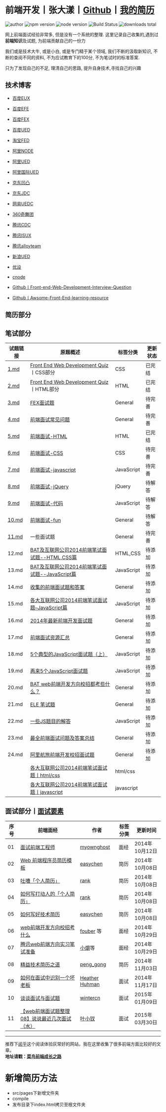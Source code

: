 # 前端开发丨张大漾丨[Github]丨[我的简历][resume]

![author] ![npm version] ![node version] ![Build Status] ![downloads total] 

网上前端面试经验非常多, 但是没有一个系统的整理. 这里记录自己收集的,遇到过**前端知识**及试题, 为前端贡献自己的一份力  

我们或是技术大牛, 或是小白, 或是专门精于某个领域, 我们不断的汲取新知识, 不断的查阅不同的资料, 不为应试教育下的100分, 不为笔试时的标准答案. 

只为了发现自己的不足, 理清自己的思路, 提升自身技术,寻找自己的兴趣 

## 技术博客

* [百度EUX](http://eux.baidu.com)
* [百度EFE](http://efe.baidu.com)
* [百度FEX](http://fex.baidu.com)
* [百度UED](http://ued.baidu.com/#/)

* [淘宝FED](http://www.taobaofed.org)
* [阿里NODE](http://alinode.aliyun.com)
* [阿里UED](http://www.aliued.cn)
* [阿里国际UED](http://www.aliued.com)

* [京东凹凸](https://aotu.io)
* [京东JDC](https://jdc.jd.com)
* [网易UEDC](http://uedc.163.com)
* [360奇舞团](http://www.75team.com)

* [腾讯CDC](http://cdc.tencent.com)
* [腾讯ISUX](http://isux.tencent.com)
* [腾讯alloyteam](http://www.alloyteam.com)

* [新浪UED](http://ued.sina.com)

* [优设](http://www.uisdc.com)
* [cnode](https://cnodejs.org)
* [Github丨Front-end-Web-Development-Interview-Question](https://github.com/paddingme/Front-end-Web-Development-Interview-Question)
* [Github丨Awsome-Front-End-learning-resource](https://helloqingfeng.github.io/front-end-index/index.html)

## 简历部分

## 笔试部分

|试题链接|原题概述|标签分类|更新状态|
|---|---|---|---|
|[1.md] |[Front End Web Development Quiz]丨CSS部分| CSS | 已完结 |
|[2.md] |[Front End Web Development Quiz]丨HTML部分| HTML |已完结|
|[3.md] |[FEX面试题]| General|待完善|
|[4.md] |[前端面试常见问题]| General|待完善 |
|[5.md ]|[前端面试-HTML]| HTML|已完结|
|[6.md ]|[前端面试-CSS]| CSS |待完善|
|[7.md ]|[前端面试-javascript]|JavaScript|待完善|
|[8.md ]|[前端面试-jQuery]|jQuery|待解答|
|[9.md ]|[前端面试-代码]|JavaScript|待解答|
|[10.md]|[前端面试-fun]| General|待解答|
|[11.md]|一些面试题| General|待完善|
|12.md|[BAT及互联网公司2014前端笔试面试题--HTML,CSS篇](http://www.cnblogs.com/coco1s/p/4034937.html)|HTML,CSS|待添加|
|13.md|[BAT及互联网公司2014前端笔试面试题--JavaScript篇](http://www.cnblogs.com/coco1s/p/4029708.html)|JavaScript|待添加|
|14.md|[收集的前端面试题和答案](https://github.com/qiu-deqing/FE-interview)|General|待添加|
|15.md|[各大互联网公司2014前端笔试面试题–JavaScript篇](http://www.codeceo.com/article/2014-javascript-interview.html#13688-tsina-1-6076-57d4d90508c08d162896a47818ce968b)|JavaScript|待添加|
|16.md|[2014年最新前端开发面试题](https://github.com/markyun/My-blog/tree/master/Front-end-Developer-Questions/Questions-and-Answers)| General|待添加|
|17.md|[前端面试资源汇总](https://github.com/infp/Front-end-Interview)| General|待添加|
|18.md|[5个典型的JavaScript面试题（上）](http://web.jobbole.com/80564/)|JavaScript|待添加|
|19.md|[再来5个JavaScript面试题](http://web.jobbole.com/81785/)|JavaScript|待添加|
|20.md| [BAT web前端开发方向校招都考些什么？](http://www.zhihu.com/question/26188893)|General|待添加|
|21.md| [ELE 笔试题](https://github.com/sofish/hire)|General|待添加|
|22.md| [一些JS题目的解答](https://github.com/xufei/blog/blob/master/posts/2013-12-02-%E4%B8%80%E4%BA%9BJS%E9%A2%98%E7%9B%AE%E7%9A%84%E8%A7%A3%E7%AD%94.md)|JavaScript|待添加|
|23.md| [最全前端面试问题及答案总结](https://github.com/allenGKC/Front-end-Interview-questions)|General|待添加|
|24.md| [阿里航旅前端开发校招面试题 ](https://github.com/jayli/jayli.github.com/issues/19)|General|待添加|
| |[各大互联网公司2014前端笔试面试题丨html/css]|html/css| |
| |[各大互联网公司2014前端笔试面试题丨javascript]|javascript| |




## 面试部分丨[面试要素]

|序号|前端面经|作者|标签分类|更新时间
|---|---|---|---|---|
|01|[面试前端工程师](https://github.com/paddingme/Front-end-Web-Development-Interview-Question/blob/master/前端面经/interview.md)|[myownghost](http://ourjs.com/detail/52c4145d7986593603000009#rd?sukey=7786c31c0afdeabc7928a445a9744921eda681243c734321ca8feb87d38f5858e89c613121f933167fb042b2f0020190)|面经|2014年10月12日|
|02|[ Web 前端程序员简历模板](https://github.com/paddingme/Front-end-Web-Development-Interview-Question/blob/master/前端面经/web.md)|[easychen](https://github.com/geekcompany/ResumeSample)|简历|2014年10月08日|
|03|[吐嘈「个人简历」](http://mp.weixin.qq.com/s?__biz=MzA5NDY0ODkxNA==&mid=200168752&idx=1&sn=348edc7956f1ac9652aa2523b902bef5&scene=4)|[rank](http://mp.weixin.qq.com/s?__biz=MzA5NDY0ODkxNA==&mid=200168752&idx=1&sn=348edc7956f1ac9652aa2523b902bef5&scene=4)|简历|2014年10月08日|
|04|[如何写打动人的「个人简历」](http://mp.weixin.qq.com/s?__biz=MzA5NDY0ODkxNA==&mid=200173772&idx=1&sn=895a5c66548c1b4a72153b2217350ca1&scene=4)|[rank](http://mp.weixin.qq.com/s?__biz=MzA5NDY0ODkxNA==&mid=200173772&idx=1&sn=895a5c66548c1b4a72153b2217350ca1&scene=4)|简历|2014年10月08日|
|05|[如何写好技术简历 ](http://get.jobdeer.com/744.get)|[easychen](http://get.jobdeer.com/744.get)|简历|2014年10月08日|
|06|[web前端开发方向校招考什么](http://www.zhihu.com/question/26188893)|[fouber](https://github.com/fouber) 等|面经|2014年10月29日|
|07|[腾讯web前端方向实习笔试准备](http://www.zhihu.com/question/20966351/answer/24401878)|[小爝](http://www.zhihu.com/people/xiao-jue-83)等|面经|2014年10月29日|
|08|[精益技术简历之道](http://zh.lucida.me/blog/lean-technical-resume/)|[peng_gong](http://weibo.com/pegong)|简历|2014年11月03日|
|09|[如何在面试中识别一个坏老板](http://get.jobdeer.com/6384.get/)|[Heather Huhman](https://www.linkedin.com/today/post/article/20140930113457-10999323-how-to-spot-a-bad-boss-during-a-job-interview)|面试|2014年11月17日|
|10|[谈谈面试与面试题](https://github.com/wintercn/blog/issues/4)| [wintercn](https://github.com/wintercn)|面试|2015年01月09日|
|11|[【web前端面试题整理08】说说最近几次面试（水）](http://www.cnblogs.com/yexiaochai/p/4366051.html)| [叶小钗](http://weibo.com/yiquinian)|面试|2015年03月30日|


---







推荐下[阅乎](http://yuehu.io)这个阅读体验灰常好的网站，我在这里收集了很多前端方面比较好的文章。  
**地址请戳：[菜鸟前端成长之路](http://yuehu.io/padding-me)**



[面试要素]:https://github.com/yhtml5/Resume/blob/gh-pages/interview/README.md

[Front End Web Development Quiz]:http://davidshariff.com/quiz
[FEX面试题]:https://github.com/fex-team/interview-questions
[前端面试常见问题]:https://github.com/darcyclarke/Front-end-Developer-Interview-Questions#general
[前端面试-HTML]:https://github.com/darcyclarke/Front-end-Developer-Interview-Questions#html
[前端面试-CSS]:https://github.com/darcyclarke/Front-end-Developer-Interview-Questions#css
[前端面试-javascript]:https://github.com/darcyclarke/Front-end-Developer-Interview-Questions#jscode
[前端面试-jQuery]:https://github.com/darcyclarke/Front-end-Developer-Interview-Questions#jquery
[前端面试-代码]:https://github.com/darcyclarke/Front-end-Developer-Interview-Questions#jscode
[前端面试-fun]:https://github.com/darcyclarke/Front-end-Developer-Interview-Questions#fun

[1.md]:https://github.com/paddingme/Front-end-Web-Development-Interview-Question/blob/master/前端试题/1.md
[2.md]:https://github.com/paddingme/Front-end-Web-Development-Interview-Question/blob/master/前端试题/2.md
[3.md]:https://github.com/paddingme/Front-end-Web-Development-Interview-Question/blob/master/前端试题/3.md
[4.md]:https://github.com/paddingme/Front-end-Web-Development-Interview-Question/blob/master/前端试题/4.md
[5.md]:https://github.com/paddingme/Front-end-Web-Development-Interview-Question/blob/master/前端试题/5.md
[6.md]:https://github.com/paddingme/Front-end-Web-Development-Interview-Question/blob/master/前端试题/6.md
[7.md]:https://github.com/paddingme/Front-end-Web-Development-Interview-Question/blob/master/前端试题/7.md
[8.md]:https://github.com/paddingme/Front-end-Web-Development-Interview-Question/blob/master/前端试题/8.md
[9.md]:https://github.com/paddingme/Front-end-Web-Development-Interview-Question/blob/master/前端试题/9.md
[10.md]:https://github.com/paddingme/Front-end-Web-Development-Interview-Question/blob/master/前端试题/10.md
[11.md]:https://github.com/paddingme/Front-end-Web-Development-Interview-Question/blob/master/前端试题/11.md

[各大互联网公司2014前端笔试面试题丨javascript]:http://www.cnblogs.com/coco1s/p/4029708.html
[各大互联网公司2014前端笔试面试题丨html/css]:http://www.cnblogs.com/coco1s/p/4034937.html

[author]:https://img.shields.io/badge/author-yhtml5-blue.svg
[bower]: http://bower.io
[Build Status]:https://img.shields.io/travis/twbs/bootstrap/master.svg
[changeLog]:https://github.com/yhtml5/FW-Dashboard/blob/master/changeLog.md
[downloads total]:https://img.shields.io/github/downloads/atom/atom/total.svg
[git]: http://git-scm.com/
[Github]:https://github.com/yhtml5
[npm]: https://www.npmjs.org/
[npm version]:https://img.shields.io/npm/v/npm.svg
[node]: http://nodejs.org
[node version]:https://img.shields.io/badge/node-v4.3.2-blue.svg
[problem]:https://github.com/yhtml5/FW-Dashboard/blob/master/question.md
[yhtml5.com]:http://yhtml5.com
[YHTML5-Seed]:http://yhtml5.com/YHTML5-Seed/
[YHTML5-Tutorial]:https://github.com/yhtml5/YHTML5-Tutorial
[resume]:http://resume.yhtml5.com
[技术综合型网站]:http://yhtml5.com
[前端开发工作流]:http://yhtml5.com/YHTML5-Seed/
[洋葱官网]:http://yhtml5.com

# 新增简历方法
- src/pages下新增文件夹
- compile
- 发布目录下index.html拷贝至根文件夹
